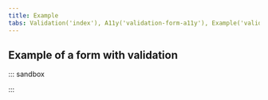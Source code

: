 ```yaml
---
title: Example
tabs: Validation('index'), A11y('validation-form-a11y'), Example('validation-form-code')
---
```


## Example of a form with validation

::: sandbox

<script lang="tsx">
import React from 'react';
import { Text } from '@semcore/ui/typography';
import Input from '@semcore/ui/input';
import Tooltip from '@semcore/ui/tooltip';
import Button from '@semcore/ui/button';
import { Box, Flex } from '@semcore/ui/flex-box';
import { Field, Form } from 'react-final-form';
import createFocusDecorator from 'final-form-focus';

const required = (value) => (value ? undefined : 'Required');
const email = (value) => (value?.includes('@') ? undefined : 'Enter email');

class Demo extends React.Component {
  focusDecorator: any;

  constructor(props) {
    super(props);
    this.focusDecorator = createFocusDecorator();
  }

  render() {
    return (
      <Box w={500}>
        <Form decorators={[this.focusDecorator]} onSubmit={(data) => alert(JSON.stringify(data))}>
          {({ handleSubmit, invalid }) => (
            <form onSubmit={handleSubmit}>
              <Flex mb={6}>
                <Text w={100} textAlign='right' size={300} mr={3} mt={2} flex='1 0 auto'>
                  Name
                </Text>
                <Flex justifyContent='space-between'>
                  <Field name='first' validate={required}>
                    {({ input, meta }) => {
                      const showError = Boolean(meta.touched && meta.active && meta.error);

                      return (
                        <Tooltip animationsDisabled>
                          <Tooltip.Popper
                            theme='warning'
                            placement='top'
                            id='form-first-name-error'
                            visible={showError}
                          >
                            {meta.error}
                          </Tooltip.Popper>
                          <Input
                            tag={Tooltip.Trigger}
                            size='l'
                            state={meta.touched && meta.invalid ? 'invalid' : 'normal'}
                          >
                            <Input.Value
                              placeholder='First name'
                              {...input}
                              aria-invalid={meta.touched && meta.invalid}
                              aria-errormessage={showError ? 'form-first-name-error' : undefined}
                            />
                          </Input>
                        </Tooltip>
                      );
                    }}
                  </Field>
                  <Field name='last' validate={required}>
                    {({ input, meta }) => {
                      const showError = Boolean(meta.touched && meta.active && meta.error);

                      return (
                        <Tooltip animationsDisabled>
                          <Tooltip.Popper
                            theme='warning'
                            placement='top'
                            id='form-last-name-error'
                            visible={showError}
                          >
                            {meta.error}
                          </Tooltip.Popper>
                          <Input
                            tag={Tooltip.Trigger}
                            ml={3}
                            size='l'
                            state={meta.touched && meta.invalid ? 'invalid' : 'normal'}
                          >
                            <Input.Value
                              placeholder='Last name'
                              {...input}
                              aria-invalid={meta.touched && meta.invalid}
                              aria-errormessage={showError ? 'form-last-name-error' : undefined}
                            />
                          </Input>
                        </Tooltip>
                      );
                    }}
                  </Field>
                </Flex>
              </Flex>
              <Flex mb={6}>
                <Text w={100} textAlign='right' size={300} mr={3} mt={2} flex='0 0 auto'>
                  Your email
                </Text>
                <Field name='email' validate={email}>
                  {({ input, meta }) => {
                    const showError = Boolean(meta.touched && meta.active && meta.error);

                    return (
                      <Tooltip animationsDisabled>
                        <Tooltip.Popper
                          id='form-email-error'
                          theme='warning'
                          placement='right'
                          visible={showError}
                        >
                          {meta.error}
                        </Tooltip.Popper>
                        <Input
                          tag={Tooltip.Trigger}
                          size='l'
                          state={meta.touched && meta.invalid ? 'invalid' : 'normal'}
                        >
                          <Input.Value
                            placeholder='Email'
                            {...input}
                            aria-invalid={meta.touched && meta.invalid}
                            aria-errormessage={showError ? 'form-email-error' : undefined}
                          />
                        </Input>
                      </Tooltip>
                    );
                  }}
                </Field>
              </Flex>
              <Button ml='112px' size='l' use='primary' theme='success' type='submit'>
                <Button.Text>Submit</Button.Text>
              </Button>
            </form>
          )}
        </Form>
      </Box>
    );
  }
}
</script>

:::
